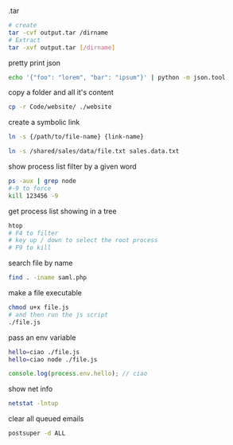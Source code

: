 .tar
```sh
# create
tar -cvf output.tar /dirname
# Extract
tar -xvf output.tar [/dirname]
```


pretty print json
```sh
echo '{"foo": "lorem", "bar": "ipsum"}' | python -m json.tool
```
copy a folder and all it's content
 ```sh
 cp -r Code/website/ ./website
 ```   
     
    
create a symbolic link
```sh
ln -s {/path/to/file-name} {link-name}
```   
```sh
ln -s /shared/sales/data/file.txt sales.data.txt
```  

show process list filter by a given word
```sh
ps -aux | grep node
#-9 to force
kill 123456 -9
```
get process list showing in a tree
```sh
htop
# F4 to filter
# key up / down to select the root process
# F9 to kill
```
search file by name
```sh
find . -iname saml.php
```
make a file executable
```sh
chmod u+x file.js
# and then run the js script
./file.js
```

pass an env variable
```sh
hello=ciao ./file.js
hello=ciao node ./file.js
```
```js
console.log(process.env.hello); // ciao
```

show net info
```sh
netstat -lntup
```

clear all queued emails
```sh
postsuper -d ALL
```







